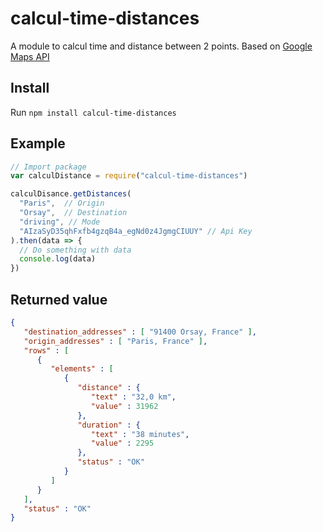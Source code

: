 # calcul-time-distances
A module to calcul time and distance between 2 points. Based on [Google Maps API](https://developers.google.com/maps/documentation/distance-matrix/start)

## Install
Run `npm install calcul-time-distances`

## Example
```javascript
// Import package
var calculDistance = require("calcul-time-distances")

calculDisance.getDistances(
  "Paris",  // Origin
  "Orsay",  // Destination
  "driving", // Mode
  "AIzaSyD35qhFxfb4gzqB4a_egNd0z4JgmgCIUUY" // Api Key
).then(data => {
  // Do something with data
  console.log(data)
})
```

## Returned value
```json
{
   "destination_addresses" : [ "91400 Orsay, France" ],
   "origin_addresses" : [ "Paris, France" ],
   "rows" : [
      {
         "elements" : [
            {
               "distance" : {
                  "text" : "32,0 km",
                  "value" : 31962
               },
               "duration" : {
                  "text" : "38 minutes",
                  "value" : 2295
               },
               "status" : "OK"
            }
         ]
      }
   ],
   "status" : "OK"
}
```
